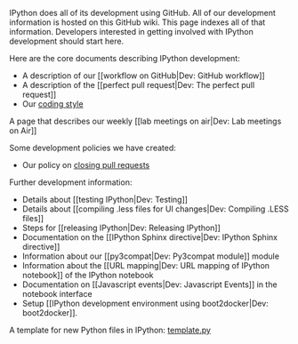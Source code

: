 IPython does all of its development using GitHub. All of our development information is hosted on this GitHub wiki. This page indexes all of that information. Developers interested in getting involved with IPython development should start here.

Here are the core documents describing IPython development:

* A description of our [[workflow on GitHub|Dev: GitHub workflow]]
* A description of the [[perfect pull request|Dev: The perfect pull request]]
* Our [coding style](./Dev:-Coding-style)

A page that describes our weekly [[lab meetings on air|Dev: Lab meetings on Air]]

Some development policies we have created:

* Our policy on [closing pull requests](./Dev:-Closing-pull-requests)

Further development information:

* Details about [[testing IPython|Dev: Testing]]
* Details about [[compiling .less files for UI changes|Dev: Compiling .LESS files]]
* Steps for [[releasing IPython|Dev: Releasing IPython]]
* Documentation on the [[IPython Sphinx directive|Dev: IPython Sphinx directive]]
* Information about our [[py3compat|Dev: Py3compat module]] module
* Information about the [[URL mapping|Dev: URL mapping of IPython notebook]] of the IPython notebook
* Documentation on [[Javascript events|Dev: Javascript Events]] in the notebook interface
* Setup [[IPython development environment using boot2docker|Dev: boot2docker]].

A template for new Python files in IPython: [template.py](./template.py)
